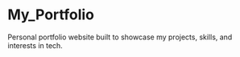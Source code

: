 # My_Portfolio
Personal portfolio website built to showcase my projects, skills, and interests in tech.
